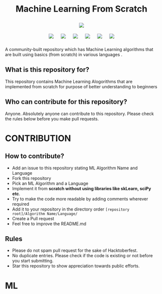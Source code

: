 <h1 align="center">Machine Learning From Scratch</h1>

<p align="center">
<img style="padding:10px;" src="https://img.shields.io/badge/Open%20Source-💕%20-9cf?style=for-the-badge"><br>
<img style="padding:10px;" src="https://img.shields.io/github/contributors/iam-abbas/ML-FromScratch?style=flat-square">
<img style="padding:10px;" src="https://img.shields.io/github/hacktoberfest/2020/iam-abbas/ML-FromScratch?suggestion_label=Hacktoberfest&style=flat-square">
<img style="padding:10px;" src="https://img.shields.io/github/forks/iam-abbas/ML-FromScratch?label=Forks&style=flat-square">
<img style="padding:10px;" src="https://img.shields.io/github/stars/iam-abbas/ML-FromScratch?style=flat-square">
<img style="padding:10px;" src="https://img.shields.io/github/languages/count/iam-abbas/ML-FromScratch?style=flat-square">
<img style="padding:10px;" src="https://img.shields.io/github/license/iam-abbas/ML-FromScratch?style=flat-square">


A community-built repository which has Machine Learning algorithms that are built using basics (from scratch) in various languages .

</p>

## What is this repository for?

This repository contains Machine Learning Alogorithms that are implemented from scratch for purpose of better understanding to beginners

## Who can contribute for this repository?

Anyone. Absolutely anyone can contribute to this repository. Please check the rules below before you make pull requests.

# CONTRIBUTION

## How to contribute?

- Add an issue to this repository stating ML Algorithm Name and Language
- Fork this repository
- Pick an ML Algorithm and a Language
- Implement it from **scratch without using libraries like skLearn, sciPy etc**.
- Try to make the code more readable by adding comments wherever required
- Add it to your repository in the directory order `[repository root]/Algorithm Name/Language/`
- Create a Pull request
- Feel free to improve the README.md

## Rules

- Please do not spam pull request for the sake of Hacktoberfest.
- No duplicate entries. Please check if the code is existing or not before you start submitting.
- Star this repository to show appreciation towards public efforts.
# ML
